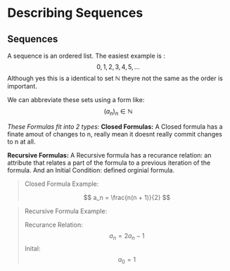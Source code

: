# Describing Sequences
## Sequences
A sequence is an ordered list. 
The easiest example is :
$$0, 1, 2, 3, 4, 5, ...$$
Although yes this is a identical to set $\mathbb{N}$ theyre not the same as the order is important.

We can abbreviate these sets using a form like:
$$(a_n )_n \in \mathbb{N} $$

<i>These Formulas fit into 2 types:</i>
<b>Closed Formulas:</b> A Closed formula has a finate amout of changes to n, really mean it doesnt really commit changes to n at all.

<b>Recursive Formulas:</b> A Recursive formula has a recurance relation: an attribute that relates a part of the formula to a previous iteration of the formula. And an Initial Condition: defined orginial formula.

>Closed Formula Example:
>
>$$ a_n = \frac{n(n + 1)}{2} $$
>

>Recursive Formula Example:
>
>Recurance Relation: 
>$$a_n = 2a_n-1$$
>Inital:
>$$a_0 = 1$$

